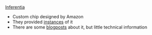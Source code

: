 [Inferentia](https://d1.awsstatic.com/events/Summits/reinvent2022/CMP334_22986.pdf)
- Custom chip designed by Amazon
- They provided [instances](https://aws.amazon.com/machine-learning/inferentia/) of it
- There are some [blogposts](https://perspectives.mvdirona.com/2018/11/aws-inferentia-machine-learning-processor/) about it, but little technical information
